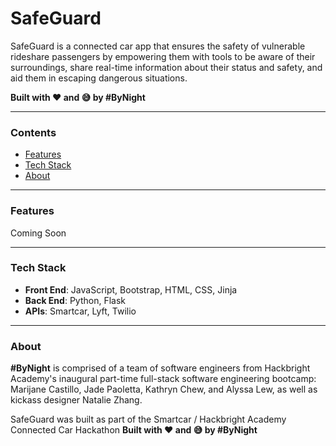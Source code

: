 # SafeGuard

SafeGuard is a connected car app that ensures the safety of vulnerable rideshare passengers by empowering them with tools to be aware of their surroundings, share real-time information about their status and safety, and aid them in escaping dangerous situations.

**Built with ❤ ️and 😅 by #ByNight**
****
### Contents
- [Features](#features)
- [Tech Stack](#tech-stack)
- [About](#about)


****
### Features
Coming Soon

****
### Tech Stack
- **Front End**: JavaScript, Bootstrap, HTML, CSS, Jinja
- **Back End**: Python, Flask
- **APIs**: Smartcar, Lyft, Twilio

****
### About
**#ByNight** is comprised of a team of software engineers from Hackbright Academy's inaugural part-time full-stack software engineering bootcamp: Marijane Castillo, Jade Paoletta, Kathryn Chew, and Alyssa Lew, as well as kickass designer Natalie Zhang. 

SafeGuard was built as part of the Smartcar / Hackbright Academy Connected Car Hackathon
**Built with ❤ ️and 😅 by #ByNight**


